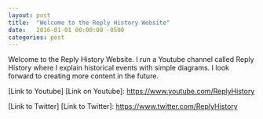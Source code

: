 ```yaml
---
layout: post
title:  "Welcome to the Reply History Website"
date:   2016-01-01 00:00:00 -0500
categories: post
---
```

Welcome to the Reply History Website. I run a Youtube channel called Reply History where I explain historical events with simple diagrams. I look forward to creating more content in the future.

[Link to Youtube]
[Link on Youtube]: https://www.youtube.com/ReplyHistory

[Link to Twitter]
[Link to Twitter]: https://www.twitter.com/ReplyHistory
